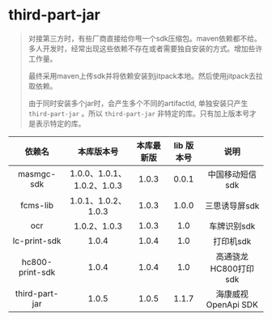 # third-part-jar

> 对接第三方时，有些厂商直接给你甩一个sdk压缩包。maven依赖都不给。多人开发时，经常出现这些依赖不存在或者需要独自安装的方式。增加些许工作量。
>
> 最终采用maven上传sdk并将依赖安装到jitpack本地。然后使用jitpack去拉取依赖。
> 
> 由于同时安装多个jar时，会产生多个不同的artifactId, 单独安装只产生 `third-part-jar` 。所以 `third-part-jar` 非特定的库。只有加上版本号才是表示特定的库。

|       依赖名       |          本库版本号          | 本库最新版 | lib 版本号 |       说明        |
|:---------------:|:-----------------------:|:-----:|:-------:|:---------------:|
|   masmgc-sdk    | 1.0.0、1.0.1、1.0.2、1.0.3 | 1.0.3 |  0.0.1  |    中国移动短信sdk    |
|    fcms-lib     |    1.0.1、1.0.2、1.0.3    | 1.0.3 |  1.0.0  |    三思诱导屏sdk     |
|       ocr       |       1.0.2、1.0.3       | 1.0.3 |   1.0   |     车牌识别sdk     |
|  lc-print-sdk   |          1.0.4          | 1.0.4 |   1.0   |     打印机sdk      |
| hc800-print-sdk |          1.0.4          | 1.0.4 |   1.0   | 高通骁龙HC800打印sdk  |
| third-part-jar  |          1.0.5          | 1.0.5 |  1.1.7  | 海康威视OpenApi SDK |